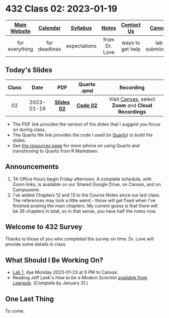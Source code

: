 # 432 Class 02: 2023-01-19

[Main Website](https://thomaselove.github.io/432-2023/) | [Calendar](https://thomaselove.github.io/432-2023/calendar.html) | [Syllabus](https://thomaselove.github.io/432-syllabus-2023/) | [Notes](https://thomaselove.github.io/432-notes/) | [Contact Us](https://thomaselove.github.io/432-2023/contact.html) | [Canvas](https://canvas.case.edu) | [Data and Code](https://github.com/THOMASELOVE/432-data) | [Sources](https://github.com/THOMASELOVE/432-classes-2023/tree/main/sources)
:-----------: | :--------------: | :----------: | :---------: | :-------------: | :-----------: | :------------: |:------:
for everything | for deadlines | expectations | from Dr. Love | ways to get help | lab submission | for downloads | to read

## Today's Slides

Class | Date | PDF | Quarto .qmd | Recording
:---: | :--------: | :------: | :------: | :-------------:
02 | 2023-01-19 | **[Slides 02](https://github.com/THOMASELOVE/432-slides-2023/blob/main/slides02.pdf)** | **[Code 02](https://github.com/THOMASELOVE/432-slides-2023/blob/main/slides02.qmd)** | Visit [Canvas](https://canvas.case.edu/), select **Zoom** and **Cloud Recordings**

- The PDF link provides the version of the slides that I suggest you focus on during class.
- The Quarto file link provides the code I used (in [Quarto](https://quarto.org/)) to build the slides.
- See [the resources page](https://github.com/THOMASELOVE/432-classes-2023/tree/main/sources#learning-about-quarto-and-making-the-switch-from-r-markdown) for more advice on using Quarto and transitioning to Quarto from R Markdown. 

## Announcements
 
1. TA Office Hours begin Friday afternoon. A complete schedule, with Zoom links, is available on our Shared Google Drive, on Canvas, and on Campuswire. 
2. I've added Chapters 12 and 13 to the Course Notes since our last class. The references may look a little weird - those will get fixed when I've finished posting the main chapters. My current guess is that there will be 26 chapters in total, so in that sense, you have half the notes now.

## Welcome to 432 Survey

Thanks to those of you who completed the survey on time. Dr. Love will provide some details in class.

## What Should I Be Working On?

- [Lab 1](https://thomaselove.github.io/432-2023/lab1.html), due Monday 2023-01-23 at 9 PM to Canvas.
- Reading Jeff Leek's *How to be a Modern Scientist* [available from Leanpub](https://leanpub.com/modernscientist). (Complete by January 31.)

## One Last Thing

To come.
